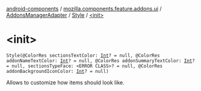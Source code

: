 [android-components](../../../index.md) / [mozilla.components.feature.addons.ui](../../index.md) / [AddonsManagerAdapter](../index.md) / [Style](index.md) / [&lt;init&gt;](./-init-.md)

# &lt;init&gt;

`Style(@ColorRes sectionsTextColor: `[`Int`](https://kotlinlang.org/api/latest/jvm/stdlib/kotlin/-int/index.html)`? = null, @ColorRes addonNameTextColor: `[`Int`](https://kotlinlang.org/api/latest/jvm/stdlib/kotlin/-int/index.html)`? = null, @ColorRes addonSummaryTextColor: `[`Int`](https://kotlinlang.org/api/latest/jvm/stdlib/kotlin/-int/index.html)`? = null, sectionsTypeFace: <ERROR CLASS>? = null, @ColorRes addonBackgroundIconColor: `[`Int`](https://kotlinlang.org/api/latest/jvm/stdlib/kotlin/-int/index.html)`? = null)`

Allows to customize how items should look like.

